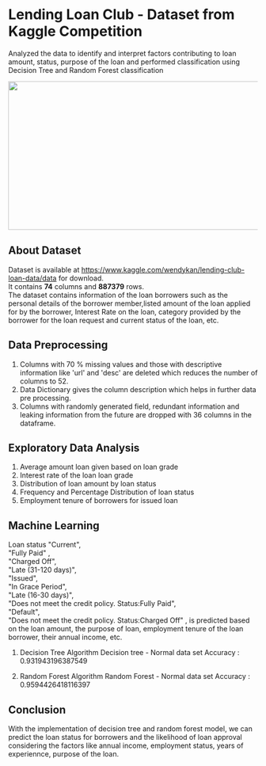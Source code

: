 # Lending Loan Club - Dataset from Kaggle Competition

Analyzed the data to identify and interpret factors contributing to loan amount, status, purpose of the loan and performed classification using Decision Tree and Random Forest classification


<img width="1000" height="300" src = "https://blog.lendingclub.com/wp-content/uploads/2017/05/LC-Logo-Official-min.png">

## About Dataset
 Dataset is available at https://www.kaggle.com/wendykan/lending-club-loan-data/data for download.\
 It contains **74** columns and **887379** rows.\
 The dataset contains information of the loan borrowers such as the personal details of the borrower member,listed amount of the loan   applied for by the borrower, Interest Rate on the loan, category provided by the borrower for the loan request and current status of the loan, etc.
 
## Data Preprocessing
 
 1. Columns with 70 % missing values and those with descriptive information like 'url' and 'desc' are deleted which reduces the number of columns to 52.
 2. Data Dictionary gives the column description which helps in further data pre processing.
 3. Columns with randomly generated field, redundant information and leaking information from the future are dropped with 36 columns in the dataframe.

## Exploratory Data Analysis
 
  1. Average amount loan given based on loan grade
  2. Interest rate of the loan  loan grade
  3. Distribution of loan amount by loan status
  4. Frequency and Percentage Distribution of loan status 
  5. Employment tenure of borrowers for issued loan
  
 ## Machine Learning
 
 Loan status "Current",                                           
        "Fully Paid" ,                                            
        "Charged Off",                                             
        "Late (31-120 days)",                                    
        "Issued",                                                  
        "In Grace Period",                                         
        "Late (16-30 days)",                                      
        "Does not meet the credit policy. Status:Fully Paid",       
        "Default",                                                  
        "Does not meet the credit policy. Status:Charged Off" , 
  is predicted based on the loan amount, the purpose of loan, employment tenure of the loan borrower, their annual income, etc.
  
  1. Decision Tree Algorithm
     Decision tree - Normal data set
     Accuracy : 0.931943196387549
    
 
  2. Random Forest Algorithm
     Random Forest - Normal data set
     Accuracy : 0.9594426418116397
 


## Conclusion
 With the implementation of decision tree and random forest model, we can predict the loan status for borrowers and the likelihood of loan approval considering the factors like annual income, employment status, years of experiennce, purpose of the loan. 
   
 
  
 
